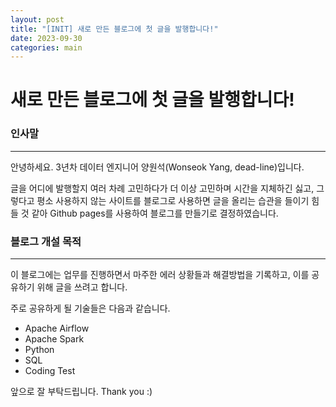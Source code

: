 ```yaml
---
layout: post
title: "[INIT] 새로 만든 블로그에 첫 글을 발행합니다!"
date: 2023-09-30
categories: main
---
```

# 새로 만든 블로그에 첫 글을 발행합니다!
 
### 인사말
---
안녕하세요. 3년차 데이터 엔지니어 양원석(Wonseok Yang, dead-line)입니다.
 
글을 어디에 발행할지 여러 차례 고민하다가 더 이상 고민하며 시간을 지체하긴 싫고, 그렇다고 평소 사용하지 않는 사이트를 블로그로 사용하면 글을 올리는 습관을 들이기 힘들 것 같아 Github pages를 사용하여 블로그를 만들기로 결정하였습니다. 
 
### 블로그 개설 목적
---
이 블로그에는 업무를 진행하면서 마주한 에러 상황들과 해결방법을 기록하고, 이를 공유하기 위해 글을 쓰려고 합니다.
 
주로 공유하게 될 기술들은 다음과 같습니다.
- Apache Airflow
- Apache Spark
- Python
- SQL
- Coding Test
 
앞으로 잘 부탁드립니다.
Thank you :)
